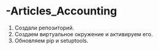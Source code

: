 # -Articles_Accounting

1. Создали репозиторий.
2. Создаем виртуальное окружение и активируем его. 
3. Обновляем pip и setuptools.
